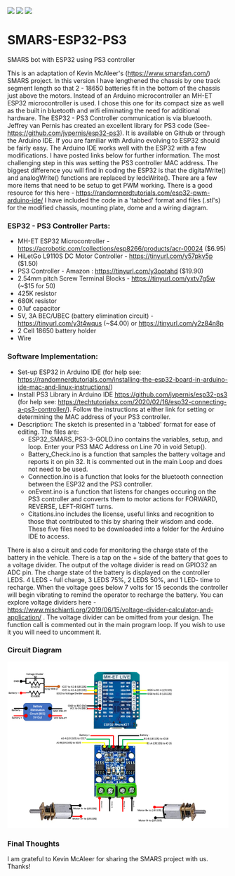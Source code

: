 <img src="https://user-images.githubusercontent.com/19330858/101283578-3dc12180-37a9-11eb-8e58-9e6dde370467.jpeg" width="15%"></img> <img src="https://user-images.githubusercontent.com/19330858/101283564-25e99d80-37a9-11eb-8bf8-d0bbc2063118.jpeg" width="15%"></img> <img src="https://user-images.githubusercontent.com/19330858/101283567-2b46e800-37a9-11eb-877a-e92da07ae50b.jpeg" width="15%"></img> 
# SMARS-ESP32-PS3
SMARS bot with ESP32 using PS3 controller

This is an adaptation of Kevin McAleer's (https://www.smarsfan.com/) SMARS project. In this version I have lengthened the chassis by one track segment length so that 2 - 18650 batteries fit in the bottom of the chassis just above the motors. Instead of an Arduino microcontroller an MH-ET ESP32 microcontroller is used. I chose this one for its compact size as well as the built in bluetooth and wifi eliminating the need for additional hardware. The ESP32 - PS3 Controller communication is via bluetooth. Jeffrey van Pernis has created an excellent library for PS3 code (See-https://github.com/jvpernis/esp32-ps3). It is available on Github or through the Arduino IDE.
If you are familiar with Arduino evolving to ESP32 should be fairly easy. The Arduino IDE works well with the ESP32 with a few modifications. I have posted links below for further information. The most challenging step in this was setting the PS3 controller MAC address. The biggest difference you will find in coding the ESP32 is that the digitalWrite() and analogWrite() functions are replaced by ledcWrite(). There are a few more items that need to be setup to get PWM working. There is a good resource for this here - https://randomnerdtutorials.com/esp32-pwm-arduino-ide/
I have included the code in a 'tabbed' format and files (.stl's) for the modified chassis, mounting plate, dome and a wiring diagram. 

### ESP32 - PS3 Controller Parts:
- MH-ET ESP32 Microcontroller - https://acrobotic.com/collections/esp8266/products/acr-00024 ($6.95)
- HiLetGo L9110S DC Motor Controller - https://tinyurl.com/y57pky5p ($1.50)
- PS3 Controller - Amazon : https://tinyurl.com/y3ootahd ($19.90)
- 2.54mm pitch Screw Terminal Blocks - https://tinyurl.com/yxtv7g5w (~$15 for 50)
- 425K resistor
- 680K resistor
- 0.1uf capacitor
- 5V, 3A BEC/UBEC (battery elimination circuit) - https://tinyurl.com/y3t4wqus (~$4.00) or https://tinyurl.com/y2z84n8p
- 2 Cell 18650 battery holder
- Wire

### Software Implementation:
- Set-up ESP32 in Arduino IDE (for help see: https://randomnerdtutorials.com/installing-the-esp32-board-in-arduino-ide-mac-and-linux-instructions/)
- Install PS3 Library in Arduino IDE https://github.com/jvpernis/esp32-ps3 (for help see: https://techtutorialsx.com/2020/02/16/esp32-connecting-a-ps3-controller/). Follow the instructions at either link for setting or determining the MAC address of your PS3 controller. 
- Description: The sketch is presented in a 'tabbed' format for ease of editing. The files are:
   - ESP32_SMARS_PS3-3-GOLD.ino contains the variables, setup, and loop. Enter your PS3 MAC Address on Line 70 in void Setup().
   - Battery_Check.ino is a function that samples the battery voltage and reports it on pin 32. It is commented out in the main Loop and does not need to be used.
   - Connection.ino is a function that looks for the bluetooth connection between the ESP32 and the PS3 controller.
   - onEvent.ino is a function that listens for changes occuring on the PS3 controller and converts them to motor actions for FORWARD, REVERSE, LEFT-RIGHT turns.
   - Citations.ino includes the license, useful links and recognition to those that contributed to this by sharing their wisdom and code.
These five files need to be downloaded into a folder for the Arduino IDE to access.
   
There is also a circuit and code for monitoring the charge state of the battery in the vehicle. There is a tap on the + side of the battery that goes to a voltage divider. The output of the voltage divider is read on GPIO32 an ADC pin. The charge state of the battery is displayed on the controller LEDS. 4 LEDS - full charge, 3 LEDS 75%, 2 LEDS 50%, and 1 LED- time to recharge. When the voltage goes below 7 volts for 15 seconds the controller will begin vibrating to remind the operator to recharge the battery. You can explore voltage dividers here - https://www.mischianti.org/2019/06/15/voltage-divider-calculator-and-application/ . The voltage divider can be omitted from your design. The function call is commented out in the main program loop. If you wish to use it you will need to uncomment it.

### Circuit Diagram

![pic one](https://github.com/jlmyra/SMARS-ESP32-PS3/blob/main/SMARS_ESP32_Wiring_Diagram.png)


   
### Final Thoughts
I am grateful to Kevin McAleer for sharing the SMARS project with us. Thanks!
